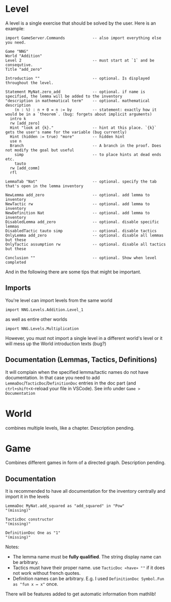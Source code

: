 # Level

A level is a single exercise that should be solved by the user. Here is an example:

```lean
import GameServer.Commands            -- also import everything else you need.

Game "NNG"
World "Addition"
Level 2                               -- must start at `1` and be consequtive.
Title "add_zero"

Introduction ""                       -- optional. Is displayed throughout the level.

Statement MyNat.zero_add              -- optional. if name is specified, the lemma will be added to the inventory
"description in mathematical term"    -- optional. mathematical description
    (n : ℕ) : n + 0 = n := by         -- statement: exactly how it would be in a `theorem`. (bug: forgets about implicit arguments)
  intro k
  rw [add_zero]
  Hint "look at {k}."                 -- hint at this place. `{k}` gets the user's name for the variable (bug currently)
  Hint (hidden := true) "more"        -- hidden hint
  use n
  Branch                              -- A branch in the proof. Does not modify the goal but useful
    simp                              -- to place hints at dead ends etc.
    tauto
  rw [add_comm]
  rfl

LemmaTab "Nat"                        -- optional. specify the tab that's open in the lemma inventory

NewLemma add_zero                     -- optional. add lemma to inventory
NewTactic rw                          -- optional. add lemma to inventory
NewDefinition Nat                     -- optional. add lemma to inventory
DisabledLemma add_zero                -- optional. disable specific lemmas
DisabledTactic tauto simp             -- optional. disable tactics
OnlyLemma add_zero                    -- optional. disable all lemmas but these
OnlyTactic assumption rw              -- optional. disable all tactics but these

Conclusion ""                         -- optional. Show when level completed
```

And in the following there are some tips that might be important.

## Imports

You're level can import levels from the same world

```
import NNG.Levels.Addition.Level_1
```

as well as entire other worlds

```
import NNG.Levels.Multiplication
```

However, you must not import a single level in a different world's level or
it will mess up the World introduction texts (bug?)

## Documentation (Lemmas, Tactics, Definitions)

It will complain when the specified lemma/tactic names do not have documentation.
In that case you need to add `LemmaDoc`/`TacticDoc`/`DefinitionDoc` entries in the
doc part (and `ctrl+shift+X`-reload your file in VSCode). See info under `Game > Documentation`

# World

combines multiple levels, like a chapter. Description pending.

# Game

Combines different games in form of a directed graph. Description pending.

## Documentation
It is recommended to have all documentation for the inventory centrally and import it in
the levels

```lean
LemmaDoc MyNat.add_squared as "add_squared" in "Pow"
"(missing)"

TacticDoc constructor
"(missing)"

DefinitionDoc One as "1"
"(missing)"
```

Notes:

* The lemma name must be **fully qualified**. The string display name can be arbitrary.
* Tactics must have their proper name. use `TacticDoc «have» ""` if it does not work
  without french quotes.
* Definition names can be arbitrary. E.g. I used `DefinitionDoc Symbol.Fun as "fun x ↦ x"` once.

There will be features added to get automatic information from mathlib!
